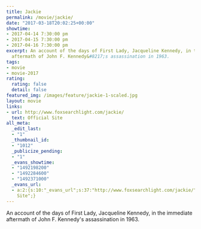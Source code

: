 ```yaml
---
title: Jackie
permalink: /movie/jackie/
date: "2017-03-18T20:02:25+00:00"
showtime:
- 2017-04-14 7:30:00 pm
- 2017-04-15 7:30:00 pm
- 2017-04-16 7:30:00 pm
excerpt: An account of the days of First Lady, Jacqueline Kennedy, in the immediate
  aftermath of John F. Kennedy&#8217;s assassination in 1963.
tags:
- movie
- movie-2017
rating:
  rating: false
  detail: false
featured_img: /images/feature/jackie-1-scaled.jpg
layout: movie
links:
- url: http://www.foxsearchlight.com/jackie/
  text: Official Site
all_meta:
  _edit_last:
  - "1"
  _thumbnail_id:
  - "1012"
  _publicize_pending:
  - "1"
  _evans_showtime:
  - "1492198200"
  - "1492284600"
  - "1492371000"
  _evans_url:
  - a:2:{s:10:"_evans_url";s:37:"http://www.foxsearchlight.com/jackie/";s:15:"_evans_url_name";s:13:"Official
    Site";}
---
```


<div class="overview" dir="auto">An account of the days of First Lady, Jacqueline Kennedy, in the immediate aftermath of John F. Kennedy's assassination in 1963. </div>